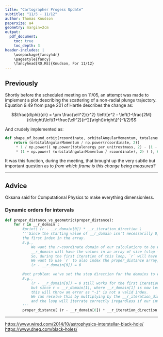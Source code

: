 ```yaml
---
title: "Cartographer Progess Update"
subtitle: "11/5 - 11/12"
author: Thomas Knudson
papersize: a4
geometry: margin=2cm
output:
  pdf_document:
    toc: true
    toc_depth: 3
header-includes: |
    \usepackage{fancyhdr}
    \pagestyle{fancy}
    \fancyhead[RO,RE]{Knudson, For 11/12}
---
```


## Previously

Shortly before the scheduled meeting on 11/05, an attempt was made to implement a plot describing the scattering of a non-radial plunge trajectory. Equation 9.49 from page 201 of Hartle describes the change as:

$$\frac{d\phi}{dr} = \pm \frac{\ell^2}{r^2} \left\[e^2 - \left(1-\frac{2M}{r}\right)\left(1+\frac{\ell^2}{r^2}\right)\right\]^{-1/2}$$

And crudely implemented as:

``` python
def shape_of_bound_orbit(rcoordinate, orbitalAngularMomentum, totalenergy_per_unitrestmass):
    return (orbitalAngularMomentum / np.power(rcoordinate, 2))
     * 1 / np.power(( np.power(totalenergy_per_unitrestmass, 2) - (1 - (2*M)/rcoordinate) 
     * (1 + np.power( (orbitalAngularMomentum / rcoordinate), 2) ) ), 0.5)
```

It was this function, during the meeting, that brought up the very subtle but important question as to *from which frame is this change being measured?* 

---

## Advice

Oksana said for Computational Physics to make everything dimensionless.

### Dynamic orders for intervals

``` python
def proper_distance_vs_geometric(proper_distance):
    for r in __r_domain :
        #print( (r - __r_domain[0]) * __r_iteration_direction )
        '''Since the starting value of __r_domain isn't necessarilly 0, we need to subtract the difference to access
        the first index in the array.
        E.g., 
            We want the r-coordinate domain of our calculations to be within [2M, 40M] with a resolution of 0.1.
            __r_domain will have the values in an array of size (stop - start)/resolution;
            So, during the first iteration of this loop, `r` will have the value of (2M / 0.1) = 20M.
            We want to use `r` to also index the proper_distance array, as they are of the same length, so:
            (r - __r_domain[0]) = 0
        
        Next problem: we've set the step direction for the domains to dynamically respond to different orders.
        E.g.,
            (r - __r_domain[0]) = 0 still works for the first iteration of the loop,
            but since r = __r_domain[1], where __r_domain[1] is now less than __r_domain[0],
            this will throw an error as "-1" is not a valid index.
            We can resolve this by multiplying by the __r_iteration_direction to correct to a positive index
            and the loop will iterrate correctly iregardless if our intervals look like: [2M, 40M] or [40M, 2M]
        '''
        proper_distance[ (r - __r_domain[0]) * __r_iteration_direction ] = np.sqrt(1 - (2*M)/(r*__r_step_resolution))
```

---

https://www.wired.com/2014/10/astrophysics-interstellar-black-hole/
https://www.dneg.com/black-holes/
